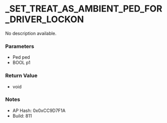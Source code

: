 # _SET_TREAT_AS_AMBIENT_PED_FOR_DRIVER_LOCKON

No description available.

### Parameters
* Ped ped
* BOOL p1

### Return Value
* void

### Notes
* AP Hash: 0x0xCC9D7F1A
* Build: 811

